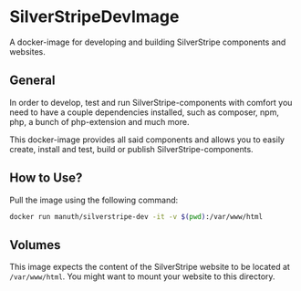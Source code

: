 # SilverStripeDevImage
A docker-image for developing and building SilverStripe components and websites.

## General
In order to develop, test and run SilverStripe-components with comfort
you need to have a couple dependencies installed, such as composer, npm, php, a bunch of php-extension and much more.

This docker-image provides all said components and
allows you to easily create, install and test, build or publish SilverStripe-components.

## How to Use?
Pull the image using the following command:

```sh
docker run manuth/silverstripe-dev -it -v $(pwd):/var/www/html
```

## Volumes
This image expects the content of the SilverStripe website to be located at `/var/www/html`. You might want to mount your website to this directory.
